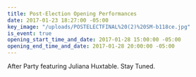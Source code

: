 ```yaml
---
title: Post-Election Opening Performances
date: 2017-01-23 18:27:00 -05:00
key_image: "/uploads/POSTELECTFINAL%20(2)%20SM-b118ce.jpg"
is_event: true
opening_start_time_and_date: 2017-01-28 15:00:00 -05:00
opening_end_time_and_date: 2017-01-28 20:00:00 -05:00
---
```


After Party featuring Juliana Huxtable. Stay Tuned.